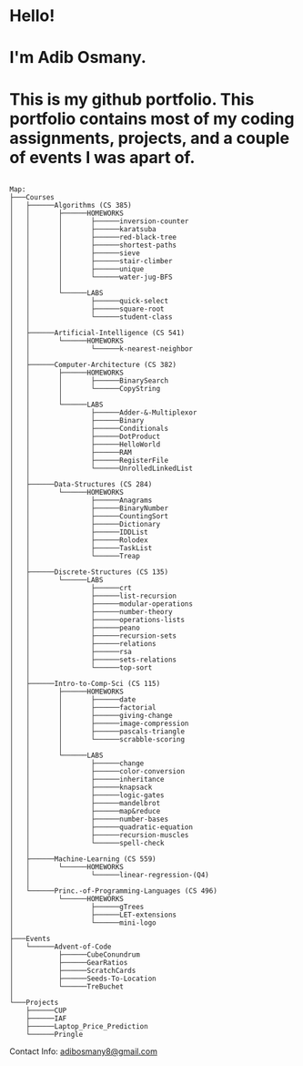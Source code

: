 # Hello! 
# I'm Adib Osmany. 
# This is my github portfolio. This portfolio contains most of my coding assignments, projects, and a couple of events I was apart of. 
<pre><code>
Map:
├───Courses
│   ├──────Algorithms (CS 385)
│   │       ├──────HOMEWORKS
│   │       │       ├──────inversion-counter
│   │       │       ├──────karatsuba
│   │       │       ├──────red-black-tree
│   │       │       ├──────shortest-paths
│   │       │       ├──────sieve
│   │       │       ├──────stair-climber
│   │       │       ├──────unique
│   │       │       └──────water-jug-BFS
│   │       │
│   │       └──────LABS
│   │               ├──────quick-select
│   │               ├──────square-root
│   │               └──────student-class
│   │
│   ├──────Artificial-Intelligence (CS 541)
│   │       └──────HOMEWORKS
│   │               └──────k-nearest-neighbor
│   │
│   ├──────Computer-Architecture (CS 382)
│   │       ├──────HOMEWORKS
│   │       │       ├──────BinarySearch
│   │       │       └──────CopyString
│   │       │
│   │       └──────LABS
│   │               ├──────Adder-&-Multiplexor
│   │               ├──────Binary
│   │               ├──────Conditionals
│   │               ├──────DotProduct
│   │               ├──────HelloWorld
│   │               ├──────RAM
│   │               ├──────RegisterFile
│   │               └──────UnrolledLinkedList
│   │       
│   ├──────Data-Structures (CS 284)
│   │       └──────HOMEWORKS
│   │               ├──────Anagrams
│   │               ├──────BinaryNumber
│   │               ├──────CountingSort
│   │               ├──────Dictionary
│   │               ├──────IDDList
│   │               ├──────Rolodex
│   │               ├──────TaskList
│   │               └──────Treap
│   │       
│   ├──────Discrete-Structures (CS 135)
│   │       └──────LABS
│   │               ├──────crt
│   │               ├──────list-recursion
│   │               ├──────modular-operations
│   │               ├──────number-theory
│   │               ├──────operations-lists
│   │               ├──────peano
│   │               ├──────recursion-sets
│   │               ├──────relations
│   │               ├──────rsa
│   │               ├──────sets-relations
│   │               └──────top-sort
│   │       
│   ├──────Intro-to-Comp-Sci (CS 115)
│   │       ├──────HOMEWORKS
│   │       │       ├──────date
│   │       │       ├──────factorial
│   │       │       ├──────giving-change
│   │       │       ├──────image-compression
│   │       │       ├──────pascals-triangle
│   │       │       └──────scrabble-scoring
│   │       │
│   │       └──────LABS
│   │               ├──────change
│   │               ├──────color-conversion
│   │               ├──────inheritance
│   │               ├──────knapsack
│   │               ├──────logic-gates
│   │               ├──────mandelbrot
│   │               ├──────map&reduce
│   │               ├──────number-bases
│   │               ├──────quadratic-equation
│   │               ├──────recursion-muscles
│   │               └──────spell-check
│   │       
│   ├──────Machine-Learning (CS 559)
│   │       └──────HOMEWORKS
│   │               └──────linear-regression-(Q4)
│   │       
│   └──────Princ.-of-Programming-Languages (CS 496)
│           └──────HOMEWORKS
│                   ├──────gTrees
│                   ├──────LET-extensions
│                   └──────mini-logo
│   
├───Events
│   └──────Advent-of-Code
│           ├──────CubeConundrum
│           ├──────GearRatios
│           ├──────ScratchCards
│           ├──────Seeds-To-Location
│           └──────TreBuchet
│   
└───Projects
    ├──────CUP
    ├──────IAF
    ├──────Laptop_Price_Prediction
    └──────Pringle</code></pre>

Contact Info: adibosmany8@gmail.com

